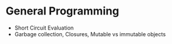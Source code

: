 # General Programming
- Short Circuit Evaluation
- Garbage collection, Closures, Mutable vs immutable objects
